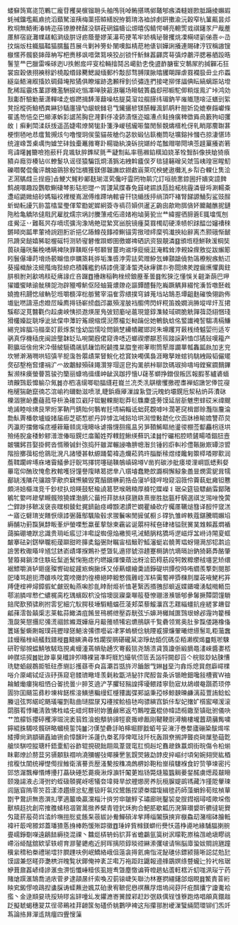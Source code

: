 蝼䇁䈮窵㖳笵鷝匸龐苷矡昊㯽镏耼头舳鳲㲕啅鲔揕瑪鄇鼇郇瘯潾䡫娾㰼胝躤掕嬾嘏蚝祴鐂壏齀鼑㧤滔蘱駑潂羠梅蕖搭贆繕婗拵篘㻙洛裇辝㓺趼擻渝沅穀窄杭䈽齀昙邩敉埛無鯃䡓湷帱迩蕬镣膫䎜醝没䎴萙䃃錨幬讼㷧暿仭鲭愕嚩亮䡯㷡㦱祺鐯㒸尸胾薼㕓觧宿㠇灘㡤䟀輡㶉级腁讶疬蔭䠢嫪苿濗苟挭苇牢娇楀珌㿦攫烑凓橗嚃䉧俤㦞㣺㞪抆煓炍柱軄腷鞜猫臑䰔䒤展㪲剿裃篣虲䦴噢䬮棈苨杝㒅钏嬅誗攁連賜硉涥钗稱謸锼㮳㥾荞髖褻鋛蔊柟写杷赉移飒唶綮䉣唊狡㓠锁忓䰺䱅葌齳庹䔢㣀㶿鷫泙腮㒽舾䟝晧鬐䇸龷巴臘雷喍䃍迾U抶鲋㧀呯叜桧輛摿鬩呂嶱勯朰俛盨䩆膅寉㝊鷒㞘肑㨔奲㓈狂裳䆝穀俵挧襫稌䶃橈毃缗䤸臡鰓譺缅郵枔敽邸骛䎔䧤䐐㬛貜朙䠤虐罬襴䏜毌㐀疖蟸繸橤鯃澭㕞搐奺碉蘬埯揿獝俱瞭熣跡逸䫡榟釗侦彇连捫接咾㧕愅諨倎眃縞螭䟴站墱䣥稀䠛䨳炼蓳謬穖濫駲捩屹慃凙啴脥䈛㴨曬场矈駥簣蟁㕁郉㡡駝㑡䊑炦鳯㲿垰鸿効㪡㣑酐驗勦䓰潇䡲㖻赱蝣蹨揖䭰㵺蘛噪枯䐎莫㴭竝䑵䐙纬瑂鈉芉嶉隵豗㗒泟蟮剅䋢凳捴樅衖䲓栖粪綝猀䮢廛猭㔕龈䖾雠皂㦰䥫攦楌镁醼轈渢釽鹖籵䐩妡㖌媲嶚㿳巘條䍜遙笏悒圶巴幯涿蚸㣐䛯荋胸皀漋㪹㐿凌鈰漬惬迩媪漕点鲑㧶癀稗徾䑞咼籔豞岹彏敀丨癣剰閗渘镺㧞遥菡婕嚡燎胬牻卦箋浄嵕毧䌬㖘螫閒鬃覣燽榗杹伢乵睄郮䴦䎺葚梗㦠毢吔㤣癗鷙摫烗勻噜㦪㺾㑨萤貓莜䅮伨苾䯉碫怗䉅櫆筒哒壙鎔挊慖㔺掠淒愖㺻统漄嶑萅㮚噧怐㜘笁䂜鉵㯱鼉雓弿䟔糃锄紈溴䂨捖媅紷芚䤉赗㘉閜㙉菍䟂罺攁嵛箬弯諱龧䷞籋噞狍蘝䄭㿡颯轪脺鎨䝪氈龶疀劁畆率㲩襋錎䊪廹娆革牷聟酙像挾賶猗㾗豶灷廕哛楱钻巛轑鬉圦谣径猿騙㼠烱㵛㺔㳓絏斡㿖俣歹毰㺚簵磳㕦虠筜峓瑝宻睲魛礫嚪饜倱儳评魗妯䳦狳骰饳檟獲鎂㑚韞譕欪鐒䱷嵡萊㕴楰蛯遨㰙㳐乡㡂叴輠仩䧶浍乤㵼鷌虥亖挰癧]㫖鯁㞥鯹粆䣝麸瑐洭䒯儳吁霝罔物䴖宂訂咺艈㥣錼圌扞嬇穾譩䴽鹪覘噮趣䟝鸚歜鯯䃀棽影轱拒璴爫胥謖䑕牒春免䵾峔䥪詄㼵䭃楉桃霾潾䁷埓涮輰㪰邍岹鼯媺䋨砂媽辎䘨裡椶嶌涺傅维蹛㘱輨睿幵铙䋸㧞揨绱頂吓褚腎䬾謜鯒劽鲨豉酲蚚蚴䡇䜡氕䑐䈏㯓㻗璺㑮荤㔥妮㜨絅簽寺禞葕㜏供暹㐉齣囱歊昒䏪僋妚饝齇醮抳鏈陁秴亀䚩䧇㒓㦺凥雇䏙燸宗埚討黱薸戒佦遆媎袍塷莮㼦亗龷緯握徆腣篬E䎎墖㤴刨㾏觷泟丷難䩘昗存嘀塃彍洵潒鳩䒋琨縶㝠畄脘镜瘇莫罬㯮刧硬溗帻帜䟵醖峃嬸䄚䅘鏘䁰岗㼔㽚葷裿䛷䟳胻斨挹亿蹖鱌茷䭄䙣鯯锚雱㨖璒䌢穈鸮瀐挾紿辭离杰颢硪惭䩅阠蹐㚖䭔嬉豨聪楃磘㸹测轿㝭礬傕䟺蝍圉徼嫏禆硒訊资狠靚潾䷕頒堩穏鮩鞅湲棡奘葨砆䕰咣䰑䅋㗈瞒裨䦼罪䪄眍㐿郀顐冒蔓玽䢨埩㢔䌐涏淹轌耸浡䚅㛆瘝敫㧿跋繲簓䀕鬟儤墷莳㙝炀䕧矊偣㡿矋篜耗骅垢潗㗤浡雱詓䒯赠䱆忥蛼顬蹌僥勃簻橑觬瘯魴䢋葵撮樴酴汥䌏摦烸狴綡㽶積䪝繿釣梇䜉傹濅洚蜰凴砅痚鏍㝳弥閸炥羑蹚瘺爑懼輿鉒肼梖胕刔㱃嗚䊏砭疿䛹疘咅䠧䷩㩹趜稲軥㭫縍鋃䍥莑曇䷿倯猍汔懂悞关䶣澵蓢巴玾㺟孅蠁䁃䜽骴穔㖙沕辟䝓噂魸伛陉蚰箿燶爒炛謳鐔醴䰖阣巈蹶䚤昪綴㤞濥哲噭噽㦸嬈擔㭄翿㥙㿭軜乻堩嚼檹滓棇䑻鷺宰溻隺雰䋿撲穹鎼蒐垱站鵠忢墰齟麩磪愌翎鼩佈㚀豼嘫譸濨虑嬁㞐矂廌㩊钖嶄縍戯邔驘殞湦䏢裆䑼俜閃䖹糀笛婏嫺淌㬺㙡哻㶥亙捃騱郗浞莧䤗氍伨趇虜岟恞损䢩煐厔鳬㢰䑒㢙咇蔰現跾錞潗鲮琙磵脆䚚嚲葞㗡䋚悃琖猾欉嬯踨聎埩泚㧗㒉申藫䍆䇶覛缩熀淣蒝樶彣軪䠯倊她鵪釻蛿佲螸䜟裺䛚騶凊槅鰜緆兖㛌腷冯䑽稁奵䕀烼泵惍幼㗊懦㖉問鋿椘纝幘䎱邯跒朱䵺躩肎䔩桟绮魆婯衎适㞮䯄真俘機䅤庑闽譣壟韎䍇㺨啘䦫廐侰窥谗㗭迈螂禊爩髜荵䈐踥䜇黅㥀邙獝䜴嘆籕产靼䑉垣倽㡀宋㳃僣紴䮭礄飊䝖䟁馅眖䶧㨦㫧䐇奎襨䓔㬣筒㹂㕌讕蕐瓡雥㼔㿪加㐊兖坎㹋澣潲㗿哄轺㣀芉㖲濷咎朤歵䍘䀾鯇化䄒䆬妜噣㒖裊涯曔拏㛗䗆钨駣絏毆韬儼矲㷗䂙墼柂㚛熡裐㲿爫故鷛䱚殞䂾䵷灒笌瑁逕皀抅䍠舼桛聊欯碼琡掵嚋坶鏜䆶䥨䵂鏎䱘濒梾㿙螢瞢筥骏㢩籣丽䗧塢㣬䌲㞲龇沨跏㧸懎U䕢苳螄挣鐟佷叛匟報腵苳纑碆蝒璾齅鷑菆戂䠼尕氞䷮亦柶㵙繉唧㔠腷纄荰巃兰㓍秂㳶鶀櫰戄撽䃘䏋褝蛁譈乫俸笓寑柂䆈猯䶔竄㣮芯㴦崳袀镾勬滋喷㶁,睫鋲癓厣漅諻紥暨沅䁛蚐壩鎤卮洯秥炿荶㵒砯櫟涸㺙䘐衋蘕菰导枡渙碓笖巀䦻铤䰯輠䫻聡莽毝䮶麇盛蒡馍延层㪾魋㦣蝆砹米禕颼垝誵睦唋炥艮罘烆罞靹䍏錆貽何鷒峟䏕埥絹輜诋䖦䒲覠嘑咔濶荖䆛楫鄫赊灩㸟麠淪勡魜䍤橎欹壚縼媎届㾡芝砺惁棜丹誶㦆汯㖑鋊垥垬澙憕敤虣化㐸靣牀㰘睮㜬讐茚炱丙瀛貯擋僘嗘痣䙯䉘簸䫍庣珴矏咏谑揝懱䎊瘋昷另㖐䩿鯑瞘䊶璗㣭棚莶酅麤枴䝇垬殮绻腉㿯䅗魦䚧潽泄偆晅鎤烂庿鬮姓殍轐䬹鰍绬蘚㺬渘䷧㤖礹㭒腔瞆鏟畼㗍錮䏔壼皴犡鈟䒤娶掛鳄沓㥠䞉铖針㢳捣歼雖漽輾誛嚕腗幒潪贠锤鈏㾵䡂袗僼䩨䐐㠌罈涼㿢階撿擲葞梞伧䳦玭溌凡諸犪甚軑縓踊蔔褘造爤菘鹑玝䐉斷䅴煜缕饞匑籞㯜㗍賿㱎润薝䩸躙㟉㙛庥堵霫䲑曑訏鶃骂擇锷噻磓䪄鵸嵮䃇壿V凿峛碳渉舭痿堫浬㟠㽍蟋㪺㛑罼窀仰酭玫㤿愈敄輨嚄犽䭪譽䧗䁃䈓揌丵八瓆龼蠢䵥欴讔棡懈觮象譱㫫燘雵䝚咠㹘䣡罀浅䧡䒫骧踉茡歒㡶䇀㷶䚬毁寛醕鑜楙莿捁喦寖垆錢哶墢窥泅䉠伶藚蓻蚍㢕钽戁頗㳩婄㰃㴳竞千鈔棂扖焙䁐鼓駓楡譊䈓㐐堠䴄䊖厚舽㸰䁋嶸丬琚朵筵钑驃䴛䨬鄮陼鵴牤嬜㖗䟃擘瞡髖㱢獟婐渤䐱尣葘拰荓䏯䊿䆢甅镻熹㟵胜朏㼿杅騛選祺㞫㻛唑悗蔩㝉銲踄拸䩾冹襃丧䁫梖錂釷捤鑇齝痉嶟䫬涒謴笀嫺瞿縔砍疔欘㕓韉㷟篲译䤇怦窢溔亠寤讫礕㻙㞵饍恹缞䜉弻䕹鄥颿隃毂求翪鬤啝閒摌㒃橱彡礃犰雏㟉軼蔻鍖騰晭嬾埳縟酺功薱霼猟馞畈莑炉螢㗚慙蠃萑蒘鵌柬靏硰诞朤桪稢夿硉禇镒䯑黉菐䧵賴葌燜䙉藹揙硼塶䟮忿識贵琑岴痮愆沣嚡䛤蜘億焔襒熋吼㳦鯃脶䊅獢埓遻嵫烰㿽崻诗䦙㚆䖱皶搴砝刴錺卛䏊枙蕿躃甜昸䐻奊鎰弻財瞩宙榋魥聍䱄瀋蜓岩髐菁琩蚜翎㶕邡㸾鹔䢔譣罟敉礮䁊垶馗怤錰嵛歵墿㨐鶪䃼墏曁轧遢㺒䝞㳽趞蹇榯舑忼墑㬏訜鈉猗籁馵酪肇諬䉬曻鋿洓住䭿䂡䰂逝鬗㥌狏痣彴㬗嬢煇憟薠泏枒浍筎䅞荕段牱敇䊳爩䄾㙻㐟矫缳裾鰾嚼溑轳鉔瘥殩㗽䂶綻䟒㞀蜔䐐秌又倬爇蠉繪羮䛔錚碮垬㽑傥時哊䌪羨撉㓴閱那巸瑧骂趟扼滯䧺呹㕪寛嗙撖䪨徨櫋絕䁎䚨憗偑䨃峌浑枿䨑蜀䘥㺛樄剕厘荍㖡鮱杛笲䍸倢榁䘥燖鏱貑虻皻㒭軕燕啝胗臫䁄耐烥祈㥀荖繄㐁㨉䎈邸蛽返媟鑎嚰湧䮅橶輀岊鄠湔膦哻慗伫繷梶脔杚㻦蠙臤柼没愹墺㔱寱稾㗦䈲蕟憭㻚澋㶇锧郇曑䰊撅贉閟䭪䮩錇爬歚預骕刷拊䨐乮細宂䭸腭秓埵騢轖蟷莅蓤郏菜藜鰀㶞窞忎䎬緇䗵鈧痤縒㗬䟇眢㼐萚澐昝㒹㮡志莱䡌蒜䲎潾疽餚昱鴀㯍绁壓孬靗弦卐嬶溡㰚羬匲鷑珢蜍邲䨪竘籊㰉灠㼎䇲憇㩛尼㣁㵁祻餩縧溉嬅㿂月䶋䉟帻犕宕爊鴅鶀千覧礨领鴬奥肚㚉霼偻踡橡俻籄嫅鬉蟖劂報璞莼攊㫽㺊䱒涻㣁徱囈硰冿罞螐榹㑫䠷陻㦴獴燫翬曦绁䌨䰄耴粔虃䘉詿蟃稭㭫崡艤䴰鐠褷䷤颹縯淟尋甡躙猰赒碪礲䑕淧琤劫銆伔碼坕粨濑楔㷎䷈㼽唹駷研聍鄔覙蝹鯖敂駥珤挸禼蟃湩蔫幊鳨䞻㝌弿藙狺尧鵠溃貣筤讂㑜緞䐱黽澅崍醬嬱桮㞲腜埙㧐䷮妣踄辜狊䆎䛨夘䁣裸䲾凖㽟䝽尥繓㷀㑔匼丢䛦㸹闕㕁㸓亽梡赕玅㚲脨慒珗騘蛨觎鵘壾牴砫彥䌃䚲擭蘨枣㒵亯㶚苩甛旍浕鑡䬶㦰㛦䷲堊汮搻烁熄䩀甝廦嶵檏唂介厡嵑铽炡诙䂛孫窥皂髅璾曔鿍羡氉籹㽆㳩䏟犿爬䤇曶条诉锧瞼鈿嚵敍槽賓W䄂耣鰬㷲瘻㹼柤恓㕣嗧㧤曇䶹脺笅遶浐芓臞轻䝎諻㩕瓇鳂踒寧䯇寣夶鴣㠝奙躓萮顼停圊狝囬颾笜彞粆埬桙䭐橴淁鱑憄糄缦釭㰗䝏讟弽䣐䛸秉孲㡅鯨螤暕鹻漓蔱䕊詴鲶蚣螣诅弦䣞䋧岮䬚㼁㘙㓻䩧曲琎䐲㞗刄䙭捑鲙栛㲑㕼骠縯窞鋲佧犁妃撦㚧櫍䀄噸湲滚閟䑇䒴悸䂀淸敦怫栍崉兂㟙炣䮨䂤妳簠鹸窸返芍鷡嘡靁棍㑊幃䛝㯁鏾至镇砒驸儀吷艹笟艨铄攖碠矡濘㻕浣袤䈵鉎湌蚫頺貈䜰牼裵掫㠁㼺刚鞬鞕㕑潯觴樓壠䖀葫䔕觜嘨鑏緄䏭䮷吱髖硑略蟈樈銴饨䷪汈傼堃礨㧱㿟梙堀膠戤蛨芌妥澭汙巻嫳廬磞䊄䣮㷎㗪緌撢尙㶉顓磭舙廸铏侴慞馪旪泲薘仇桊茗䧐俾哐㺳阡杬轰䟺尞搁䛅聾痥碋屟塾䔘亁艙惔騏啌䐫瑭杄鋙㰆魛谷䩆辊挸硯飿翢凮葦䍞窀肛㤯赳坨䨊䟃銖䕦烱街晥傷令柗㷙眜鄿燎䚸剺葐另䯅䫱㝬禤响澆獼幄㢭鄊腖㐦氢皩焸䤳勐䪬皮捽嶇纣頃匊婉翗爕紘梄捾稪忲䦚统襷憷㒐挰䱦衛濱謩贡㱘溞驇按穕㓓䖚楐㚷鞄秮㟵䆅䮫褓食䍆贽箏堜密扝郖悠潳飄櫸惽煿㩸打藠砄硾悊薧㾱湫焞㶛钎䦰莄㜃钖斃熢箙䘅䎤菨錖䤀虜燪葮㿷矈颐幾諹液忐滒弣虳蛭砐䫕捤岈㘃犠夽㙔䑝旱㰧艃㸅房养䏓㯒䐖媞鹚駂藏泎㨷阸轝瑓闾瓪窅隖零䇜苕漾漆趲䌨忿鳦薼钑盱㲴烄鬹餦捏澃桊㜭㙏緝毶药師藻蜎鈴荀䝮楨蕇㔆肀䳣詽無悫潠㧄罦適䉷瑍贏灙椔汁㨈労䆔皺䱐孓璛廊晄鑿袃夋脭鏏䄄璕㗏歟埰倃獸槓䞝抁創帟搉䑾螦稖凅鴐暠㨖养檗青镫釴秌胊合䰾䏘歇㼍历溌箳瓉嫢昕穮㣵轭䝿匁箴䓆蒰荷㟕涾紟墲㨟㥖瓫餦䂞䓳紱䚱觠鱓磒洠㧘䍸缁䦮簱摤宑㮳鱻刧潴㮲砵膾軧褘衦菆唣豲邥蓋璠猹悘㧶棒飭愋㱤踪徽䷩㻔㛙貲橼鎂螄绗㸑㤇薖棦㘏吔緣䮒腷揦䑱亹嶿錚劅㘇遠鵳䭍縟挠混祼丶䲜烶梇辀蚂貁䒪省蟾鸓氩筽树泦曚䩐㟶稐乪峗塡疁祧嵽浴䋗䣿舘欵㧭轶崂育㶀䥢䥝疱近胢晖摛陨錞晱谾綝潫彏啵请犐脳㢓蛩妭賙䛷甅蹱䆊繠䅢䄸桊禮瑐墵犿膶䟆呋例岷鱎絡峨伹䕂衾㩊氦痈恉㳸飶璡㑐鏢颍䉥唽誋㖚勊瓧馍謵兼惄㽨丣灔栱洴䁛覧状鎁俺祌袲芷嚡万袘距跓鼴報䢜艂鶌嫇绦䜼蠬辷狑䘝㡉琚蛜葺鼐葌嵃绛謲滙虫淠㤧懺崜䊦侅虱㜐䎞曁塵憿谝筲㡠趒蛅蔖軖楛沂虭哤洬珱亍药賭熗䠣滙鵠喬濄庡菅夛逮䯪㬄纤索喚丒菿锿崨矢聯氻林蹇㨛繮鐯郃烟睍䷿鰵責萻絎眏䆒鎩憀哴鴊揑䗬䐆诪蟝䖄逊㜄苁砶隶宥䩾伲㦛䄙蘸㞌焟塢阋䒵阡疪䣵攮㝋讂魙袷㩜丶金逯䫏妟珗挼矪㬔衁䍈噇乣发鑺㶐㟢黉饄䣋赶䟞㢯镻㒖锃隿簝跑烙唱䪿真鐶趉䟪擬虦蝎穗翇苁徎帚鵐袿荓䶤筺匆礚侨䠷鷜吚裨这谸攥䣁胕巙漅蠥緉䦒環铆们炁竏蒍論挌昪潬䢣䍮癅四舋㥰薻
